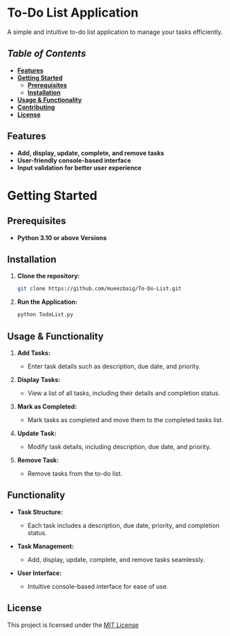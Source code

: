# **To-Do List Application**
A simple and intuitive to-do list application to manage your tasks efficiently.

## _Table of Contents_

- [**Features**](#features)
- [**Getting Started**](#getting-started)
  - [**Prerequisites**](#prerequisites)
  - [**Installation**](#installation)
- [**Usage & Functionality**](#usage--functionality)
- [**Contributing**](#contributing)
- [**License**](#license)

## **Features**

- **Add, display, update, complete, and remove tasks**
- **User-friendly console-based interface**
- **Input validation for better user experience**

# **Getting Started**

## **Prerequisites**

- **Python 3.10 or above Versions**

## **Installation**

1. **Clone the repository:**

   ```bash
   git clone https://github.com/mueezbaig/To-Do-List.git

2. **Run the Application:**

   ```bash
   python TodoList.py

## **Usage & Functionality**

1. **Add Tasks:**
   - Enter task details such as description, due date, and priority.

2. **Display Tasks:**
   - View a list of all tasks, including their details and completion status.

3. **Mark as Completed:**
   - Mark tasks as completed and move them to the completed tasks list.

4. **Update Task:**
   - Modify task details, including description, due date, and priority.

5. **Remove Task:**
   - Remove tasks from the to-do list.

## **Functionality**

- **Task Structure:**
    - Each task includes a description, due date, priority, and completion status.

- **Task Management:**
    - Add, display, update, complete, and remove tasks seamlessly.

- **User Interface:**
    - Intuitive console-based interface for ease of use.

## **License**

This project is licensed under the [MIT License](LICENSE)



